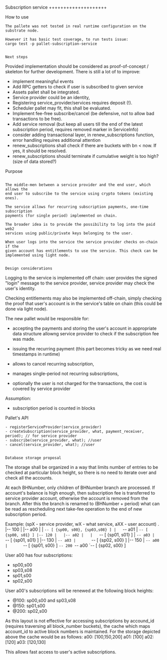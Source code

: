 Subscription service
++++++++++++++++++++

How to use
~~~~~~~~~~
The pallete was not tested in real runtime configuration on the substrate node.

However it has basic test coverage, to run tests issue:
cargo test -p pallet-subscription-service 


Next steps
~~~~~~~~~~
Provided implementation should be considered as proof-of-concept / skeleton
for further development. There is still a lot of to improve:
 - implement meaningful events
 - Add RPC getters to check if user is subscribed to given service
 - Assets pallet shall be integrated.
 - Service provider could be an identity,
 - Registering service_provider/services requires deposit (!).
 - Scheduler pallet may fit, this shall be evaluated.
 - Implement fee-free subscribe/cancel (be defensive, not to allow bad transactions to be free).
 - Add service removal (but keep all users till the end of the latest subscription period, requires removed marker in ServiceInfo)
 - consider adding transactional layer, in renew_subscriptions function, error handling requires additional attention
 - renew_subscriptions shall check if there are buckets with bn < now. If yes, it should be resolved.
 - renew_subscriptions should terminate if cumulative weight is too high? (size of data stored?)


Purpose
~~~~~~~

The middle-men between a service provider and the end user, which allows the
end user to subscribe to the service using crypto tokens (existing ones).

The service allows for recurring subscription payments, one-time subscription
payments (for single period) implemented on chain.

The broader idea is to provide the possibility to log into the paid web2
services using public/private keys belonging to the user.

When user logs into the service the service provider checks on-chain if the
given account has entitlements to use the service. This check can be
implemented using light node.


Design considerations
~~~~~~~~~~~~~~~~~~~~~

Logging to the service is implemented off chain: user provides the signed
"login" message to the service provider, service provider may check the user's
identity.

Checking entitlements may also be implemented off-chain, simply checking the
proof that user's account is in the service's table on chain (this could be
done via light node).

The new pallet would be responsible for:
- accepting the payments and storing the user's account in appropriate data
  structure allowng service provider to check if the subscription fee was made.

- issuing the recurring payment (this part becomes tricky as we need real
  timestamps in runtime)

- allows to cancel recurring subscription,

- manages single-period not recurring subscriptions,

- optionally the user is not charged for the transactions, the cost is covered by service
  provider

Assumption:
- subscription period is counted in blocks


Pallet's API
~~~~~~~~~~~~
- registerServiceProvider(service_provider)
- createSubscription(service_provider, what, payment_receiver, period); // for service provider
- subscribe(service_provider, what); //user
- cancel(service_provider, what); //user


Database storage proposal
~~~~~~~~~~~~~~~~~~~~~~~~~

The storage shall be organized in a way that limits number of entries to be
checked at particular block height, so there is no need to iterate over and check
all the accounts.

At each BHNumber, only children of BHNumber branch are processed. If account's
balance is high enough, then subscription fee is transferred to service
provider account, otherwise the account is removed from the branch. After
this the branch is renamed to (BHNumber + period) what can be read as
rescheduling next take-fee operation to the end of new subscription period.


Example:
(spX - service provider, wX - what service, aXX - user account)
.
|-- 100
|   |-- a00
|   |   `-- [ {sp00, s00}, {sp03,s08} ]
|   `-- a01
|       `-- [ {sp00, s01} ]
|-- 120
|   |-- a02
|   |   `-- [ {sp01, s01} ]
|   `-- a03
|       `-- [ {sp01, s01} ]
|-- 130
|   `-- a03
|       `-- [ {sp02, s00} ]
|-- 150
|   `-- a00
|       `-- [ {sp01, s00} ]
`-- 200
    `-- a00
        `-- [ {sp02, s00} ]

User a00 has four subscriptions:
- sp00,s00
- sp03,s08
- sp01,s00
- sp02,s00

User a00's subscriptions will be renewed at the following block heights:
- @100: sp00,s00 and sp03,s08
- @150: sp01,s00
- @200: sp02,s00

As this layout is not effective for accessing subscriptions by accound_id
(requires traversing all block_number buckets), the cache which maps account_id
to active block numbers is maintained.  For the storage depicted above the
cache would be as follows:
  a00: [100,150,200]
  a01: [100]
  a02: [120]
  a03: [120,130]

This allows fast access to user's active subscriptions.

